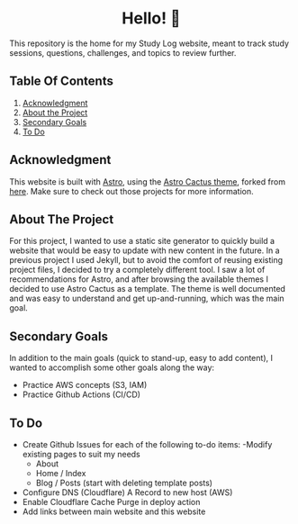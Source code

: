 <h1 align="center">
  Hello! 👋
</h1>

This repository is the home for my Study Log website, meant to track study sessions, questions, challenges, and topics to review further.

## Table Of Contents

1. [Acknowledgment](#acknowledgment)
2. [About the Project](#about-the-project)
3. [Secondary Goals](#secondary-goals)
4. [To Do](#to-do)

## Acknowledgment

This website is built with [Astro](https://astro.build/), using the [Astro Cactus theme](https://astro-cactus.chriswilliams.dev/), forked from [here](https://github.com/chrismwilliams/astro-theme-cactus). Make sure to check out those projects for more information.

## About The Project

For this project, I wanted to use a static site generator to quickly build a website that would be easy to update with new content in the future. In a previous project I used Jekyll, but to avoid the comfort of reusing existing project files, I decided to try a completely different tool. I saw a lot of recommendations for Astro, and after browsing the available themes I decided to use Astro Cactus as a template. The theme is well documented and was easy to understand and get up-and-running, which was the main goal.

## Secondary Goals

In addition to the main goals (quick to stand-up, easy to add content), I wanted to accomplish some other goals along the way:

- Practice AWS concepts (S3, IAM)
- Practice Github Actions (CI/CD)

## To Do

- Create Github Issues for each of the following to-do items:
  -Modify existing pages to suit my needs
  - About
  - Home / Index
  - Blog / Posts (start with deleting template posts)
- Configure DNS (Cloudflare) A Record to new host (AWS)
- Enable Cloudflare Cache Purge in deploy action
- Add links between main website and this website
